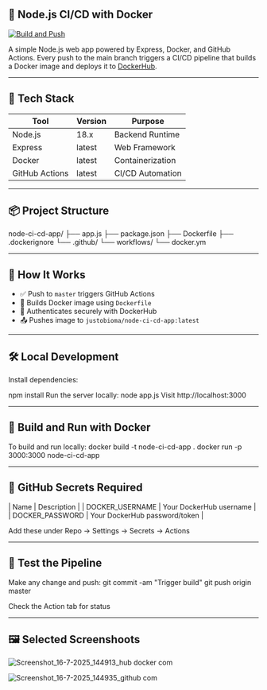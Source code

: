 ## 🚀 Node.js CI/CD with Docker

[![Build and Push](https://github.com/justobioma/node-ci-cd-app/actions/workflows/docker.yml/badge.svg)](https://github.com/justobioma/node-ci-cd-app/actions/workflows/docker.yml)

A simple Node.js web app powered by Express, Docker, and GitHub Actions. Every push to the main branch triggers a CI/CD pipeline that builds a Docker image and deploys it to [DockerHub](https://hub.docker.com/repository/docker/justobioma/node-ci-cd-app).

---

## 🧰 Tech Stack

| Tool             | Version     | Purpose                     |
|------------------|-------------|-----------------------------|
| Node.js          | 18.x        | Backend Runtime             |
| Express          | latest      | Web Framework               |
| Docker           | latest      | Containerization            |
| GitHub Actions   | latest      | CI/CD Automation            |

---

## 📦 Project Structure
node-ci-cd-app/ ├── app.js ├── package.json ├── Dockerfile ├── .dockerignore └── .github/ └── workflows/ └── docker.ym

---

## 📡 How It Works

- ✅ Push to `master` triggers GitHub Actions
- 🐳 Builds Docker image using `Dockerfile`
- 🔐 Authenticates securely with DockerHub
- 📤 Pushes image to `justobioma/node-ci-cd-app:latest`

---

## 🛠️ Local Development

Install dependencies:

npm install
Run the server locally:
node app.js
Visit http://localhost:3000

---
## 🐳 Build and Run with Docker
To build and run locally:
docker build -t node-ci-cd-app .
docker run -p 3000:3000 node-ci-cd-app

---
## 🔐 GitHub Secrets Required
| Name | Description | 
| DOCKER_USERNAME | Your DockerHub username | 
| DOCKER_PASSWORD | Your DockerHub password/token | 

Add these under Repo → Settings → Secrets → Actions

---
## 🧪 Test the Pipeline
Make any change and push:
git commit -am "Trigger build"
git push origin master

Check the Action tab for status

---
## 🖼️ Selected Screenshoots


![Screenshot_16-7-2025_144913_hub docker com](https://github.com/user-attachments/assets/a232f9f5-9fde-41ea-8920-9ffbfbb1b936)


![Screenshot_16-7-2025_144935_github com](https://github.com/user-attachments/assets/393286b4-d04f-465b-b865-5332c84687db)





